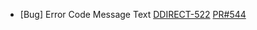 - [Bug] Error Code Message Text
[DDIRECT-522](https://dropin.atlassian.net/browse/DDIRECT-522)
[PR#544](https://github.com/dropininc/dropin-api-v2/pull/544)
